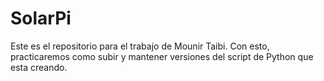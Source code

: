 # SolarPi
Este es el repositorio para el trabajo de Mounir Taibi. Con esto, practicaremos como subir y mantener versiones del script de Python que esta creando.
